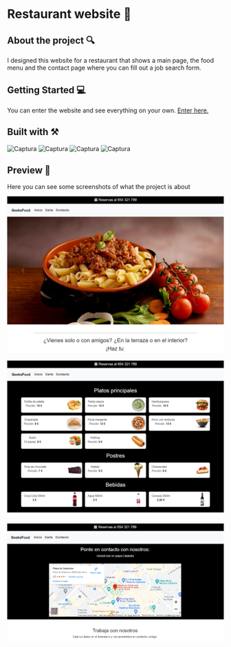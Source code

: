 # Restaurant website 🍴

## About the project 🔍

I designed this website for a restaurant that shows a main page, the food menu and the contact page where you can fill out a job search form.

## Getting Started 💻

You can enter the website and see everything on your own. [Enter here.](#https://nicolaslanusse.github.io/Restaurant-Website/)

## Built with ⚒️

![Captura](https://img.shields.io/badge/HTML5-E34F26?style=for-the-badge&logo=html5&logoColor=white) ![Captura](https://img.shields.io/badge/CSS3-1572B6?style=for-the-badge&logo=css3&logoColor=white) ![Captura](https://img.shields.io/badge/JavaScript-F7DF1E?style=for-the-badge&logo=javascript&logoColor=black) ![Captura](https://img.shields.io/badge/Bootstrap-563D7C?style=for-the-badge&logo=bootstrap&logoColor=white)

## Preview 👀

Here you can see some screenshots of what the project is about

![Captura](https://raw.githubusercontent.com/nicolaslanusse/Restaurant-Website/main/images/homepage-restaurante.png)

![Captura](https://raw.githubusercontent.com/nicolaslanusse/Restaurant-Website/main/images/menupage-restaurante.png)

![Captura](https://raw.githubusercontent.com/nicolaslanusse/Restaurant-Website/main/images/contactpage-restaurante.png)
